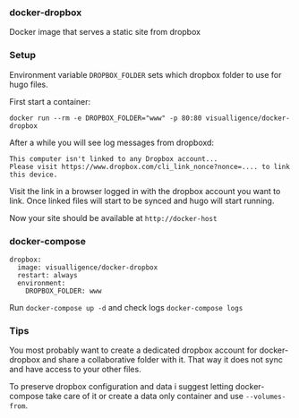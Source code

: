 ### docker-dropbox

Docker image that serves a static site from dropbox

### Setup

Environment variable `DROPBOX_FOLDER` sets which dropbox folder to use for
hugo files.

First start a container:
```
docker run --rm -e DROPBOX_FOLDER="www" -p 80:80 visualligence/docker-dropbox
```
After a while you will see log messages from dropboxd:
 ```
This computer isn't linked to any Dropbox account...
Please visit https://www.dropbox.com/cli_link_nonce?nonce=.... to link this device.
 ```
Visit the link in a browser logged in with the dropbox account you want to
link. Once linked files will start to be synced and hugo will start running.

Now your site should be available at `http://docker-host`

### docker-compose

```
dropbox:
  image: visualligence/docker-dropbox
  restart: always
  environment:
    DROPBOX_FOLDER: www
```

Run `docker-compose up -d` and check logs `docker-compose logs`

### Tips

You most probably want to create a dedicated dropbox account for docker-dropbox
and share a collaborative folder with it. That way it does not sync and have
access to your other files.

To preserve dropbox configuration and data i suggest letting docker-compose
take care of it or create a data only container and use `--volumes-from`.
